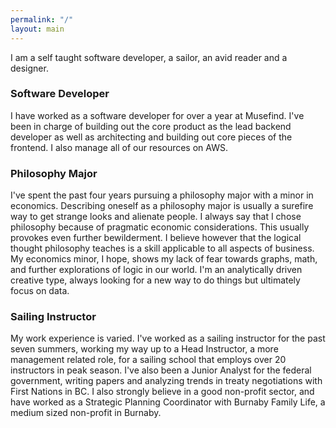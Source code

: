```yaml
---
permalink: "/"
layout: main
---
```


I am a self taught software developer, a sailor, an avid reader and a designer.

### Software Developer

I have worked as a software developer for over a year at Musefind. I've been in
charge of building out the core product as the lead backend developer as well as
architecting and building out core pieces of the frontend. I also manage all of
our resources on AWS.

### Philosophy Major

I've spent the past four years pursuing a philosophy major with a minor in economics. Describing oneself as a philosophy major is usually a surefire way to get strange looks and alienate people. I always say that I chose philosophy because of pragmatic economic considerations. This usually provokes even further bewilderment. I believe however that the logical thought philosophy teaches is a skill applicable to all aspects of business. My economics minor, I hope, shows my lack of fear towards graphs, math, and further explorations of logic in our world. I'm an analytically driven creative type, always looking for a new way to do things but ultimately focus on data.

### Sailing Instructor

My work experience is varied. I've worked as a sailing instructor for the past seven summers, working my way up to a Head Instructor, a more management related role, for a sailing school that employs over 20 instructors in peak season. I've also been a Junior Analyst for the federal government, writing papers and analyzing trends in treaty negotiations with First Nations in BC. I also strongly believe in a good non-profit sector, and have worked as a Strategic Planning Coordinator with Burnaby Family Life, a medium sized non-profit in Burnaby.
